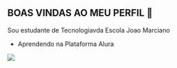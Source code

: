 ## BOAS VINDAS AO MEU PERFIL 💚

Sou estudante de Tecnologiavda Escola Joao Marciano
- Aprendendo na Plataforma Alura

![](https://media1.tenor.com/m/jaVORWcTiyEAAAAC/cute-fingers.gif)


